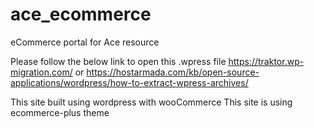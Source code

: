 # ace_ecommerce
eCommerce portal for Ace resource

Please follow the below link to open this .wpress file 
https://traktor.wp-migration.com/
or
https://hostarmada.com/kb/open-source-applications/wordpress/how-to-extract-wpress-archives/

This site built using wordpress with wooCommerce
This site is using ecommerce-plus theme


